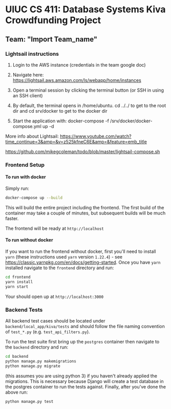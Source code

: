 # UIUC CS 411: Database Systems Kiva Crowdfunding Project
## Team: "Import Team_name"


### Lightsail instructions

1. Login to the AWS instance (credentials in the team google doc)

2. Navigate here:
https://lightsail.aws.amazon.com/ls/webapp/home/instances

3. Open a terminal session by clicking the terminal button (or SSH in using an SSH client)

4. By default, the terminal opens in /home/ubuntu.
cd ../../ to get to the root dir and cd srv/docker to get to the docker dir

5. Start the application with:
docker-compose -f /srv/docker/docker-compose.yml up -d


More info about Lightsail:
https://www.youtube.com/watch?time_continue=3&amp=&v=z525kfneC6E&amp=&feature=emb_title

https://github.com/mikegcoleman/todo/blob/master/lightsail-compose.sh

### Frontend Setup

#### To run with docker

Simply run:

```bash
docker-compose up --build
```

This will build the entire project including the frontend. The first build of the container may take a couple of minutes,
but subsequent builds will be much faster.

The frontend will be ready at `http://localhost`

#### To run without docker

If you want to run the frontend without docker, first you'll need to install `yarn` (these instructions used `yarn`
version `1.22.4`) - see https://classic.yarnpkg.com/en/docs/getting-started. Once you have `yarn` installed navigate
to the `frontend` directory and run:

```bash
cd frontend
yarn install
yarn start
```

Your should open up at `http://localhost:3000`

### Backend Tests

All backend test cases should be located under `backend/local_app/kiva/tests` and should follow the file naming
convention of `test_*.py` (e.g. `test_api_filters.py`).

To run the test suite first bring up the `postgres` container then navigate to the `backend` directory and run:

```bash
cd backend
python manage.py makemigrations
python manage.py migrate
```

(this assumes you are using python 3) if you haven't already applied the migrations. This is necessary because
Django will create a test database in the postgres container to run the tests against. Finally, after you've
done the above run:

```bash
python manage.py test
```

